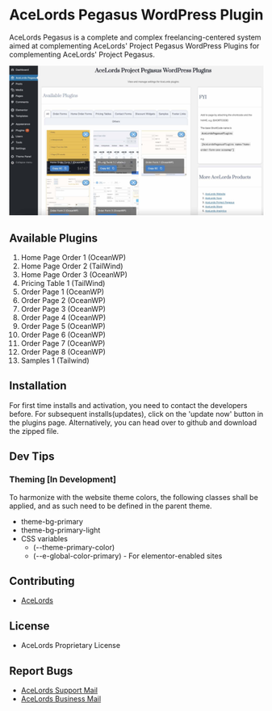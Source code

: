 # AceLords Pegasus WordPress Plugin
AceLords Pegasus is a complete and complex freelancing-centered system aimed at complementing AceLords' Project Pegasus WordPress Plugins for complementing AceLords' Project Pegasus.

![Screenshot 1](assets/screenshot-2.jpg)

## Available Plugins 
1. Home Page Order 1 (OceanWP)
1. Home Page Order 2 (TailWind)
1. Home Page Order 3 (OceanWP)
2. Pricing Table 1 (TailWind)
3. Order Page 1 (OceanWP)
4. Order Page 2 (OceanWP)
5. Order Page 3 (OceanWP)
5. Order Page 4 (OceanWP)
5. Order Page 5 (OceanWP)
5. Order Page 6 (OceanWP)
5. Order Page 7 (OceanWP)
5. Order Page 8 (OceanWP)
6. Samples 1 (Tailwind)

## Installation
For first time installs and activation, you need to contact the developers before. 
For subsequent installs(updates), click on the 'update now' button in the plugins page. 
Alternatively, you can head over to github and download the zipped file.

## Dev Tips
### Theming [In Development]
To harmonize with the website theme colors, the following classes shall be applied, and as such need to be defined in the parent theme.
- theme-bg-primary
- theme-bg-primary-light
- CSS variables 
  - (--theme-primary-color)
  - (--e-global-color-primary) - For elementor-enabled sites

## Contributing
- [AceLords](https://www.acelords.space)

## License
- AceLords Proprietary License

## Report Bugs
- [AceLords Support Mail](mailto:support@acelords.space)
- [AceLords Business Mail](mailto:info@acelords.space)
